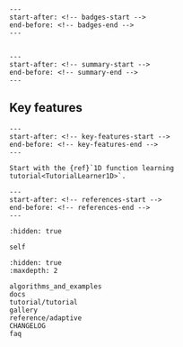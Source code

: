 ```{include} README.md
---
start-after: <!-- badges-start -->
end-before: <!-- badges-end -->
---
```

```{include} logo.md
```

```{include} README.md
---
start-after: <!-- summary-start -->
end-before: <!-- summary-end -->
---
```

## Key features

```{include} README.md
---
start-after: <!-- key-features-start -->
end-before: <!-- key-features-end -->
---
```

```{tip}
Start with the {ref}`1D function learning tutorial<TutorialLearner1D>`.
```

```{include} README.md
---
start-after: <!-- references-start -->
end-before: <!-- references-end -->
---
```

```{toctree}
:hidden: true

self
```

```{toctree}
:hidden: true
:maxdepth: 2

algorithms_and_examples
docs
tutorial/tutorial
gallery
reference/adaptive
CHANGELOG
faq
```
